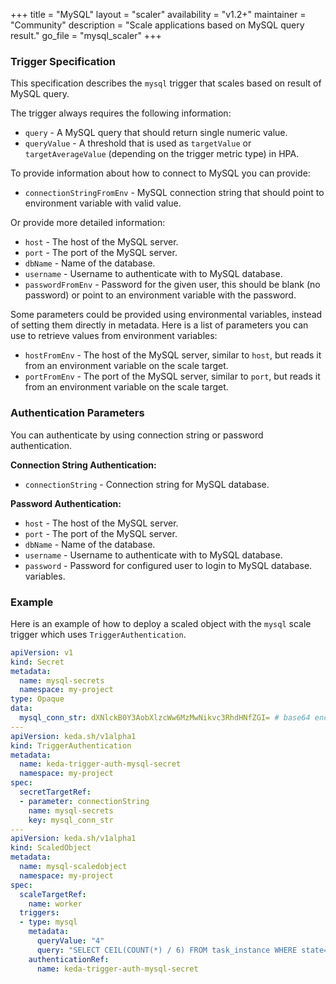 +++
title = "MySQL"
layout = "scaler"
availability = "v1.2+"
maintainer = "Community"
description = "Scale applications based on MySQL query result."
go_file = "mysql_scaler"
+++

### Trigger Specification

This specification describes the `mysql` trigger that scales based on result of MySQL query.

The trigger always requires the following information:

- `query` - A MySQL query that should return single numeric value.
- `queryValue` - A threshold that is used as `targetValue` or `targetAverageValue` (depending on the trigger metric type) in HPA.

To provide information about how to connect to MySQL you can provide:

- `connectionStringFromEnv` - MySQL connection string that should point to environment variable with valid value.

Or provide more detailed information:

- `host` - The host of the MySQL server.
- `port` - The port of the MySQL server.
- `dbName` - Name of the database.
- `username` - Username to authenticate with to MySQL database.
- `passwordFromEnv` - Password for the given user, this should be blank (no password) or point to an environment variable with the password.

Some parameters could be provided using environmental variables, instead of setting them directly in metadata. Here is a list of parameters you can use to retrieve values from environment variables:

- `hostFromEnv` - The host of the MySQL server, similar to `host`, but reads it from an environment variable on the scale target.
- `portFromEnv` - The port of the MySQL server, similar to `port`, but reads it from an environment variable on the scale target.

### Authentication Parameters

You can authenticate by using connection string or password authentication.

**Connection String Authentication:**

- `connectionString` - Connection string for MySQL database.

**Password Authentication:**

- `host` - The host of the MySQL server.
- `port` - The port of the MySQL server.
- `dbName` - Name of the database.
- `username` - Username to authenticate with to MySQL database.
- `password` - Password for configured user to login to MySQL database.
variables.

### Example

Here is an example of how to deploy a scaled object with the `mysql` scale trigger which uses `TriggerAuthentication`.

```yaml
apiVersion: v1
kind: Secret
metadata:
  name: mysql-secrets
  namespace: my-project
type: Opaque
data:
  mysql_conn_str: dXNlckB0Y3AobXlzcWw6MzMwNikvc3RhdHNfZGI= # base64 encoded value of mysql connectionString of format user@tcp(mysql:3306)/stats_db
---
apiVersion: keda.sh/v1alpha1
kind: TriggerAuthentication
metadata:
  name: keda-trigger-auth-mysql-secret
  namespace: my-project
spec:
  secretTargetRef:
  - parameter: connectionString
    name: mysql-secrets
    key: mysql_conn_str
---
apiVersion: keda.sh/v1alpha1
kind: ScaledObject
metadata:
  name: mysql-scaledobject
  namespace: my-project
spec:
  scaleTargetRef:
    name: worker
  triggers:
  - type: mysql
    metadata:
      queryValue: "4"
      query: "SELECT CEIL(COUNT(*) / 6) FROM task_instance WHERE state='running' OR state='queued'"
    authenticationRef:
      name: keda-trigger-auth-mysql-secret
```
